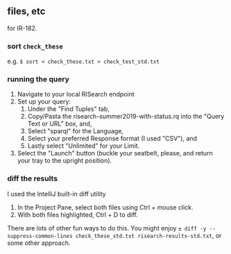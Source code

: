 ## files, etc ##
for IR-182.

### sort `check_these` ###
e.g. `$ sort < check_these.txt > check_test_std.txt`

### running the query ###
1. Navigate to your local RISearch endpoint
2. Set up your query:
   1. Under the "Find Tuples" tab,
   2. Copy/Pasta the risearch-summer2019-with-status.rq into the "Query Text or URL" box, and,
   3. Select "sparql" for the Language,
   4. Select your preferred Response format (I used "CSV"), and
   5. Lastly select "Unlimited" for your Limit.
3. Select the "Launch" button (buckle your seatbelt, please, and return your tray to the upright position).

### diff the results ###
I used the IntelliJ built-in diff utility
1. In the Project Pane, select both files using Ctrl + mouse click.
2. With both files highlighted, Ctrl + D to diff.

There are lots of other fun ways to do this. You might enjoy
`± diff -y --suppress-common-lines check_these_std.txt risearch-results-std.txt`, or some other approach.
